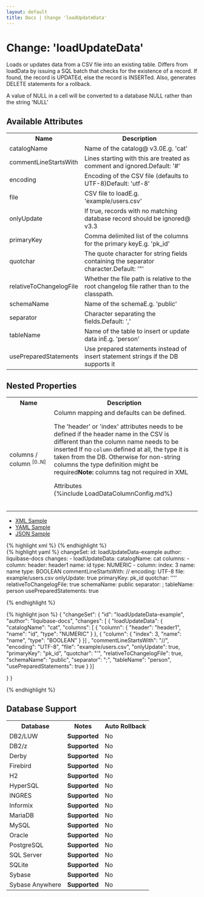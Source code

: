 ```yaml
---
layout: default
title: Docs | Change 'loadUpdateData'
---
```


<!-- ====================================================== -->
<!-- GENERATED BY ChangeDocGenerator DO NOT MODIFY MANUALLY -->
<!-- ====================================================== -->

  <script>
  $(function() {
    $( "#changelog-tabs" ).tabs();
  });
</script>

# Change: 'loadUpdateData'

Loads or updates data from a CSV file into an existing table. Differs from loadData by issuing a SQL batch that checks for the existence of a record. If found, the record is UPDATEd, else the record is INSERTed. Also, generates DELETE statements for a rollback.

A value of NULL in a cell will be converted to a database NULL rather than the string 'NULL'

## Available Attributes ##

<table class='attribs'>
<tr><th>Name</th><th>Description</th></tr>
<tr><td class="name">catalogName</td><td class="desc">Name of the catalog<span class="right"><span class="since">@ v3.0</span><span class="sample">E.g. <span class="val">&#x27;cat&#x27;</span></span></span></td></tr>
<tr><td class="name">commentLineStartsWith</td><td class="desc">Lines starting with this are treated as comment and ignored.<span class="right"><span class="default">Default: <span class="val">&#x27;#&#x27;</span></span></span></td></tr>
<tr><td class="name">encoding</td><td class="desc">Encoding of the CSV file (defaults to UTF-8)<span class="right"><span class="default">Default: <span class="val">&#x27;utf-8&#x27;</span></span></span></td></tr>
<tr><td class="name" required>file</td><td class="desc">CSV file to load<span class="right"><span class="sample">E.g. <span class="val">&#x27;example/users.csv&#x27;</span></span></span></td></tr>
<tr><td class="name">onlyUpdate</td><td class="desc">If true, records with no matching database record should be ignored<span class="right"><span class="since">@ v3.3</span></span></td></tr>
<tr><td class="name" required>primaryKey</td><td class="desc">Comma delimited list of the columns for the primary key<span class="right"><span class="sample">E.g. <span class="val">&#x27;pk_id&#x27;</span></span></span></td></tr>
<tr><td class="name">quotchar</td><td class="desc">The quote character for string fields containing the separator character.<span class="right"><span class="default">Default: <span class="val">&#x27;&quot;&#x27;</span></span></span></td></tr>
<tr><td class="name">relativeToChangelogFile</td><td class="desc">Whether the file path is relative to the root changelog file rather than to the classpath.<span class="right"></span></td></tr>
<tr><td class="name">schemaName</td><td class="desc">Name of the schema<span class="right"><span class="sample">E.g. <span class="val">&#x27;public&#x27;</span></span></span></td></tr>
<tr><td class="name">separator</td><td class="desc">Character separating the fields.<span class="right"><span class="default">Default: <span class="val">&#x27;,&#x27;</span></span></span></td></tr>
<tr><td class="name" required>tableName</td><td class="desc">Name of the table to insert or update data in<span class="right"><span class="sample">E.g. <span class="val">&#x27;person&#x27;</span></span></span></td></tr>
<tr><td class="name">usePreparedStatements</td><td class="desc">Use prepared statements instead of insert statement strings if the DB supports it<span class="right"></span></td></tr>
</table>

## Nested Properties ##

<table id="nestedProps" class="attribs">
<tr><th>Name</th><th>Description</th></tr><tr><td class="name">columns&nbsp;/ <span class="right">column&nbsp;<sup>[0..N]</sup></span></td><td class="desc">Column mapping and defaults can be defined.

The 'header' or 'index' attributes needs to be defined if the header name in the CSV is different than the column name needs to be inserted
If no `column` defined at all, the type it is taken from the DB. Otherwise for non-string columns the type definition might be required<span class="right"><b>Note: </b> columns tag not required in XML</span><div class="header">Attributes</div><table id="nestedAttrs">{%include LoadDataColumnConfig.md%}</table></td></tr>
</table><div id='changelog-tabs'>
<ul>
    <li><a href="#tab-xml">XML Sample</a></li>
    <li><a href="#tab-yaml">YAML Sample</a></li>
    <li><a href="#tab-json">JSON Sample</a></li>
  </ul>
<div id='tab-xml'>
{% highlight xml %}
<changeSet author="liquibase-docs" id="loadUpdateData-example">
    <loadUpdateData catalogName="cat"
            commentLineStartsWith="//"
            encoding="UTF-8"
            file="example/users.csv"
            onlyUpdate="true"
            primaryKey="pk_id"
            quotchar="'"
            relativeToChangelogFile="true"
            schemaName="public"
            separator=";"
            tableName="person"
            usePreparedStatements="true">
        <column header="header1"
                name="id"
                type="NUMERIC"/>
        <column index="3"
                name="name"
                type="BOOLEAN"/>
    </loadUpdateData>
</changeSet>
{% endhighlight %}
</div>
<div id='tab-yaml'>
{% highlight yaml %}
changeSet:
  id: loadUpdateData-example
  author: liquibase-docs
  changes:
  - loadUpdateData:
      catalogName: cat
      columns:
      - column:
          header: header1
          name: id
          type: NUMERIC
      - column:
          index: 3
          name: name
          type: BOOLEAN
      commentLineStartsWith: //
      encoding: UTF-8
      file: example/users.csv
      onlyUpdate: true
      primaryKey: pk_id
      quotchar: ''''
      relativeToChangelogFile: true
      schemaName: public
      separator: ;
      tableName: person
      usePreparedStatements: true

{% endhighlight %}
</div>
<div id='tab-json'>
{% highlight json %}
{
  "changeSet": {
    "id": "loadUpdateData-example",
    "author": "liquibase-docs",
    "changes": [
      {
        "loadUpdateData": {
          "catalogName": "cat",
          "columns": [
            {
              "column": {
                "header": "header1",
                "name": "id",
                "type": "NUMERIC"
              }
            },
            {
              "column": {
                "index": 3,
                "name": "name",
                "type": "BOOLEAN"
              }
            }]
          ,
          "commentLineStartsWith": "//",
          "encoding": "UTF-8",
          "file": "example/users.csv",
          "onlyUpdate": true,
          "primaryKey": "pk_id",
          "quotchar": "'",
          "relativeToChangelogFile": true,
          "schemaName": "public",
          "separator": ";",
          "tableName": "person",
          "usePreparedStatements": true
        }
      }]
    
  }
}

{% endhighlight %}
</div>
</div>


## Database Support

<table style='border:1;'>
<tr><th>Database</th><th>Notes</th><th>Auto Rollback</th></tr>
<tr><td>DB2/LUW</td><td><b>Supported</b></td><td>No</td></tr>
<tr><td>DB2/z</td><td><b>Supported</b></td><td>No</td></tr>
<tr><td>Derby</td><td><b>Supported</b></td><td>No</td></tr>
<tr><td>Firebird</td><td><b>Supported</b></td><td>No</td></tr>
<tr><td>H2</td><td><b>Supported</b></td><td>No</td></tr>
<tr><td>HyperSQL</td><td><b>Supported</b></td><td>No</td></tr>
<tr><td>INGRES</td><td><b>Supported</b></td><td>No</td></tr>
<tr><td>Informix</td><td><b>Supported</b></td><td>No</td></tr>
<tr><td>MariaDB</td><td><b>Supported</b></td><td>No</td></tr>
<tr><td>MySQL</td><td><b>Supported</b></td><td>No</td></tr>
<tr><td>Oracle</td><td><b>Supported</b></td><td>No</td></tr>
<tr><td>PostgreSQL</td><td><b>Supported</b></td><td>No</td></tr>
<tr><td>SQL Server</td><td><b>Supported</b></td><td>No</td></tr>
<tr><td>SQLite</td><td><b>Supported</b></td><td>No</td></tr>
<tr><td>Sybase</td><td><b>Supported</b></td><td>No</td></tr>
<tr><td>Sybase Anywhere</td><td><b>Supported</b></td><td>No</td></tr>
</table>
